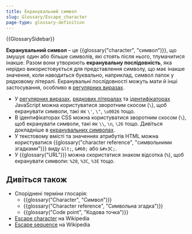 ```yaml
---
title: Екранувальний символ
slug: Glossary/Escape_character
page-type: glossary-definition
---
```


{{GlossarySidebar}}

**Екранувальний символ** – це {{glossary("character", "символ")}}, що змушує один або більше символів, які стоять після нього, тлумачитися інакше. Разом вони утворюють **екранувальну послідовність**, яка нерідко використовується для представлення символу, що має інакше значення, коли наводиться буквально, наприклад, символ лапок у рядковому літералі. Екранувальні послідовності можуть мати й інші застосування, особливо в [регулярних виразах](/uk/docs/Web/JavaScript/Reference/Regular_expressions#ekranuvalni-poslidovnosti).

- У [регулярних виразах](/uk/docs/Web/JavaScript/Reference/Regular_expressions/Character_escape), [рядкових літералах](/uk/docs/Web/JavaScript/Reference/Lexical_grammar#riadkovi-literaly) та [ідентифікаторах](/uk/docs/Web/JavaScript/Reference/Lexical_grammar#identyfikatory) JavaScript можна користуватися зворотним скосом (`\`), щоб екранувати символи, такі як `\'`, `\"`, `\u0026` тощо.
- В ідентифікаторах CSS можна користуватися зворотним скосом (`\`), щоб екранувати символи, такі як `\\`, `\n`, `\26` тощо. Дивіться докладніше в [екранувальних символах](/uk/docs/Web/CSS/ident#ekranuvalni-symvoly).
- У текстовому вмісті та значеннях атрибутів HTML можна користуватися {{glossary("character reference", "символьними згадками")}} виду `&lt;`, `&#60;` або `&#x3C;`.
- У {{glossary("URL")}} можна скористатися знаком відсотка (`%`), щоб екранувати символи: `%20`, `%3C`, `%3E` тощо.

## Дивіться також

- Споріднені терміни глосарія:
  - {{glossary("Character", "Символ")}}
  - {{glossary("Character reference", "Символьна згадка")}}
  - {{glossary("Code point", "Кодова точка")}}
- [Escape character](https://en.wikipedia.org/wiki/Escape_character) на Wikipedia
- [Escape sequence](https://en.wikipedia.org/wiki/Escape_sequence) на Wikipedia

